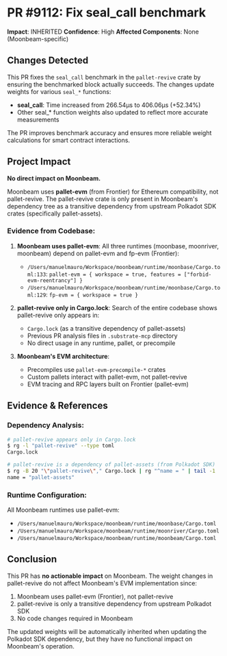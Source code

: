 # PR #9112: Fix seal_call benchmark

**Impact**: INHERITED
**Confidence**: High
**Affected Components**: None (Moonbeam-specific)

## Changes Detected

This PR fixes the `seal_call` benchmark in the `pallet-revive` crate by ensuring the benchmarked block actually succeeds. The changes update weights for various `seal_*` functions:

- **seal_call**: Time increased from 266.54µs to 406.06µs (+52.34%)
- Other seal_* function weights also updated to reflect more accurate measurements

The PR improves benchmark accuracy and ensures more reliable weight calculations for smart contract interactions.

## Project Impact

**No direct impact on Moonbeam.**

Moonbeam uses **pallet-evm** (from Frontier) for Ethereum compatibility, not pallet-revive. The pallet-revive crate is only present in Moonbeam's dependency tree as a transitive dependency from upstream Polkadot SDK crates (specifically pallet-assets).

### Evidence from Codebase:

1. **Moonbeam uses pallet-evm**: All three runtimes (moonbase, moonriver, moonbeam) depend on pallet-evm and fp-evm (Frontier):
   - `/Users/manuelmauro/Workspace/moonbeam/runtime/moonbase/Cargo.toml:133`: `pallet-evm = { workspace = true, features = ["forbid-evm-reentrancy"] }`
   - `/Users/manuelmauro/Workspace/moonbeam/runtime/moonbase/Cargo.toml:129`: `fp-evm = { workspace = true }`

2. **pallet-revive only in Cargo.lock**: Search of the entire codebase shows pallet-revive only appears in:
   - `Cargo.lock` (as a transitive dependency of pallet-assets)
   - Previous PR analysis files in `.substrate-mcp` directory
   - No direct usage in any runtime, pallet, or precompile

3. **Moonbeam's EVM architecture**:
   - Precompiles use `pallet-evm-precompile-*` crates
   - Custom pallets interact with pallet-evm, not pallet-revive
   - EVM tracing and RPC layers built on Frontier (pallet-evm)

## Evidence & References

### Dependency Analysis:
```bash
# pallet-revive appears only in Cargo.lock
$ rg -l "pallet-revive" --type toml
Cargo.lock

# pallet-revive is a dependency of pallet-assets (from Polkadot SDK)
$ rg -B 20 "\"pallet-revive\"," Cargo.lock | rg "^name = " | tail -1
name = "pallet-assets"
```

### Runtime Configuration:
All Moonbeam runtimes use pallet-evm:
- `/Users/manuelmauro/Workspace/moonbeam/runtime/moonbase/Cargo.toml`
- `/Users/manuelmauro/Workspace/moonbeam/runtime/moonriver/Cargo.toml`
- `/Users/manuelmauro/Workspace/moonbeam/runtime/moonbeam/Cargo.toml`

## Conclusion

This PR has **no actionable impact** on Moonbeam. The weight changes in pallet-revive do not affect Moonbeam's EVM implementation since:

1. Moonbeam uses pallet-evm (Frontier), not pallet-revive
2. pallet-revive is only a transitive dependency from upstream Polkadot SDK
3. No code changes required in Moonbeam

The updated weights will be automatically inherited when updating the Polkadot SDK dependency, but they have no functional impact on Moonbeam's operation.

